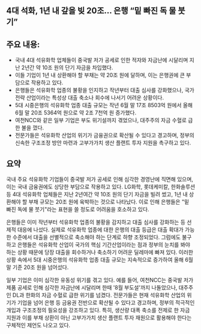 ## 4대 석화, 1년 내 갚을 빚 20조… 은행 “밑 빠진 독 물 붓기”

## 주요 내용:
*   국내 4대 석유화학 업체들이 중국발 저가 공세로 인한 적자와 자금난에 시달리며 지난 2년간 약 10조 원의 단기 자금을 차입했다.
*   이들 기업이 1년 내 상환해야 할 부채는 약 20조 원에 달하며, 이는 은행권에 큰 부담으로 작용하고 있다.
*   은행들은 석유화학 업종의 불황을 인지하고 작년부터 대출 심사를 강화했으나, 국가 전략 산업이라는 특성상 대출 축소나 회수에 나서기 어려운 상황이다.
*   5대 시중은행의 석유화학 업종 대출 규모는 작년 6월 말 17조 8503억 원에서 올해 6월 말 20조 5364억 원으로 약 2조 7천억 원 증가했다.
*   여천NCC와 같은 일부 기업은 부도 위기설까지 겪었으나, 대주주의 자금 수혈로 급한 불을 껐다.
*   전문가들은 석유화학 산업의 위기가 금융권으로 확산될 수 있다고 경고하며, 정부의 신속한 구조조정 방안 마련과 고부가가치 생산 플랜트 투자 지원을 촉구하고 있다.

## 요약

국내 주요 석유화학 기업들이 중국발 저가 공세로 인해 심각한 경영난에 직면해 있으며, 이는 국내 금융권에도 상당한 부담으로 작용하고 있다. LG화학, 롯데케미칼, 한화솔루션 등 4대 석유화학 업체들은 지난 2년여간 약 10조 원의 단기 자금을 빌려 썼고, 1년 내 상환해야 할 부채 규모는 20조 원에 육박하는 것으로 나타났다. 이로 인해 은행들은 "밑 빠진 독에 물 붓기"라는 표현을 쓸 정도로 어려움을 호소하고 있다.

은행들은 이미 작년부터 석유화학 업종의 불황을 감지하고 대출 심사를 강화하는 등 선제적 대응에 나섰다. 실제로 석유화학 업종에 대한 은행의 대출 등급은 대출 확대가 가능한 수준에서 대출을 선별적으로 축소해야 하는 단계로 하향 조정되었다. 그럼에도 불구하고 은행들은 석유화학 산업이 국가의 핵심 기간산업이라는 점과 정부의 눈치를 봐야 하는 상황 때문에 당장 대출을 회수하거나 축소하기 어려운 딜레마에 빠져 있다. 이러한 상황 속에서 5대 시중은행의 석유화학 업종 대출 규모는 지속적으로 증가하여 올해 6월 말 기준 20조 원을 넘어섰다.

일부 기업은 이미 심각한 유동성 위기를 겪고 있다. 예를 들어, 여천NCC는 중국발 저가 제품 공세로 인해 심각한 자금난에 시달리며 한때 '8월 부도설'까지 나돌았으나, 대주주인 DL과 한화의 자금 수혈로 급한 위기를 넘겼다. 전문가들은 현재 석유화학 산업의 위기가 기업을 넘어 은행 등 금융권 전반으로 확산될 수 있다고 경고하며, 정부의 적극적인 개입과 구조조정의 필요성을 강조하고 있다. 특히, 생산량 대폭 축소를 전제로 한 자금 지원과 이를 부채 상환이 아닌 고부가가치 생산 플랜트 투자 재원으로 활용해야 한다는 구체적인 제언도 나오고 있다.